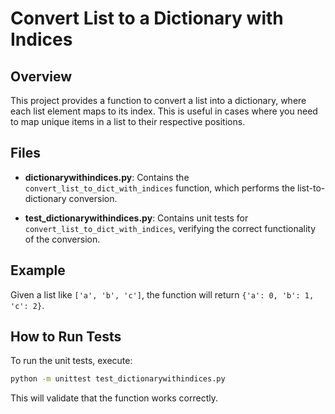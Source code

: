 
# Convert List to a Dictionary with Indices

## Overview

This project provides a function to convert a list into a dictionary, where each list element maps to its index. This is useful in cases where you need to map unique items in a list to their respective positions.

## Files

- **dictionarywithindices.py**: Contains the `convert_list_to_dict_with_indices` function, which performs the list-to-dictionary conversion.

- **test_dictionarywithindices.py**: Contains unit tests for `convert_list_to_dict_with_indices`, verifying the correct functionality of the conversion.

## Example

Given a list like `['a', 'b', 'c']`, the function will return `{'a': 0, 'b': 1, 'c': 2}`.

## How to Run Tests

To run the unit tests, execute:

```bash
python -m unittest test_dictionarywithindices.py
```

This will validate that the function works correctly.
